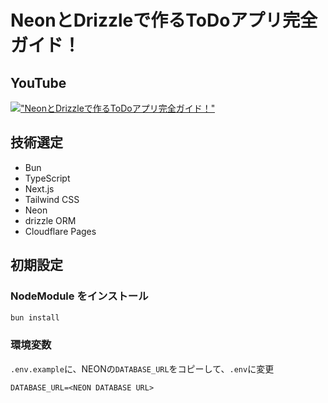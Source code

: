 # NeonとDrizzleで作るToDoアプリ完全ガイド！

## YouTube

[!["NeonとDrizzleで作るToDoアプリ完全ガイド！"](https://i.ytimg.com/vi/japtkE5KxFQ/maxresdefault.jpg)](https://youtu.be/japtkE5KxFQ)

## 技術選定

- Bun
- TypeScript
- Next.js
- Tailwind CSS
- Neon
- drizzle ORM
- Cloudflare Pages

## 初期設定

### NodeModule をインストール

```bash
bun install
```

### 環境変数

`.env.example`に、NEONの`DATABASE_URL`をコピーして、`.env`に変更

```sh:.env.example
DATABASE_URL=<NEON DATABASE URL>
```
